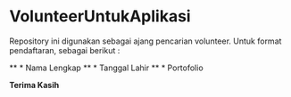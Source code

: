 # VolunteerUntukAplikasi
Repository ini digunakan sebagai ajang pencarian volunteer. Untuk format pendaftaran, sebagai berikut :

** \* Nama Lengkap
** \* Tanggal Lahir
** \* Portofolio

**Terima Kasih**
